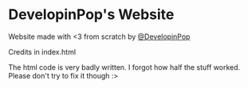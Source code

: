 # DevelopinPop's Website

Website made with <3 from scratch by [@DevelopinPop](https://developinpop.github.io/website-for-dsa)

Credits in index.html

The html code is very badly written. I forgot how half the stuff worked. Please don't try to fix it though :>
